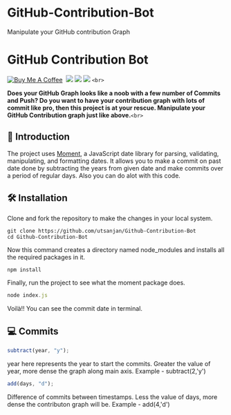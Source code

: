 # GitHub-Contribution-Bot

Manipulate your GitHub contribution Graph

# GitHub Contribution Bot

[![Buy Me A Coffee](https://img.shields.io/open-vsx/stars/redhat/java?color=D8B024&label=buy%20me%20a%20coffee&style=plastic)](https://www.buymeacoffee.com/utsanjan)‎ ‎
[![](https://img.shields.io/github/license/utsanjan/Github-Contribution-Bot?logoColor=red&style=plastic)](https://github.com/utsanjan/Github-Contribution-Bot/blob/main/LICENSE)‎ ‎
[![](https://img.shields.io/github/languages/count/utsanjan/Github-Contribution-Bot?style=plastic)](https://github.com/utsanjan/Github-Contribution-Bot/search?l=shell)‎ ‎
[![](https://img.shields.io/github/languages/top/utsanjan/Github-Contribution-Bot?color=light%20green&style=plastic)](https://github.com/utsanjan/Github-Contribution-Bot)‎ ‎ `<br>`

**Does your GitHub Graph looks like a noob with a few number of Commits and Push? Do you want to have your contribution graph with lots of commit like pro, then this project is at your rescue. Manipulate your GitHub Contribution graph just like above.**`<br>`

## 📝 Introduction

The project uses [Moment](https://www.npmjs.com/package/moment), a JavaScript date library for parsing, validating, manipulating, and formatting dates. It allows you to make a commit on past date done by subtracting the years from given date and make commits over a period of regular days. Also you can do alot with this code.

## 🛠️ Installation

Clone and fork the repository to make the changes in your local system.

```git-bash
git clone https://github.com/utsanjan/Github-Contribution-Bot
cd Github-Contribution-Bot
```

Now this command creates a directory named node_modules and installs all the required packages in it.

```javascript
npm install
```

Finally, run the project to see what the moment package does.

```javascript
node index.js
```

Voilà!!
You can see the commit date in terminal.

## 💻 Commits

```javascript
subtract(year, "y");
```

year here represents the year to start the commits. Greater the value of year, more dense the graph along main axis. Example - subtract(2,'y')

```javascript
add(days, "d");
```

Difference of commits between timestamps. Less the value of days, more dense the contributon graph will be. Example - add(4,'d')
